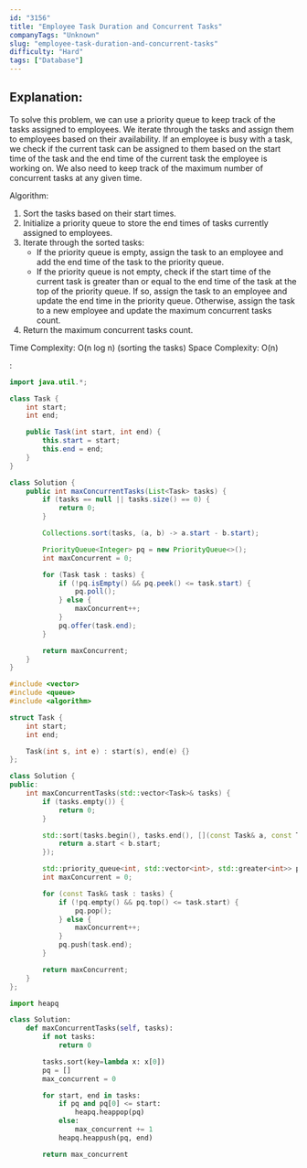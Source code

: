 ```yaml
---
id: "3156"
title: "Employee Task Duration and Concurrent Tasks"
companyTags: "Unknown"
slug: "employee-task-duration-and-concurrent-tasks"
difficulty: "Hard"
tags: ["Database"]
---
```


## Explanation:

To solve this problem, we can use a priority queue to keep track of the tasks assigned to employees. We iterate through the tasks and assign them to employees based on their availability. If an employee is busy with a task, we check if the current task can be assigned to them based on the start time of the task and the end time of the current task the employee is working on. We also need to keep track of the maximum number of concurrent tasks at any given time.

Algorithm:
1. Sort the tasks based on their start times.
2. Initialize a priority queue to store the end times of tasks currently assigned to employees.
3. Iterate through the sorted tasks:
   - If the priority queue is empty, assign the task to an employee and add the end time of the task to the priority queue.
   - If the priority queue is not empty, check if the start time of the current task is greater than or equal to the end time of the task at the top of the priority queue. If so, assign the task to an employee and update the end time in the priority queue. Otherwise, assign the task to a new employee and update the maximum concurrent tasks count.
4. Return the maximum concurrent tasks count.

Time Complexity: O(n log n)  (sorting the tasks)
Space Complexity: O(n)

:

```java
import java.util.*;

class Task {
    int start;
    int end;

    public Task(int start, int end) {
        this.start = start;
        this.end = end;
    }
}

class Solution {
    public int maxConcurrentTasks(List<Task> tasks) {
        if (tasks == null || tasks.size() == 0) {
            return 0;
        }

        Collections.sort(tasks, (a, b) -> a.start - b.start);

        PriorityQueue<Integer> pq = new PriorityQueue<>();
        int maxConcurrent = 0;

        for (Task task : tasks) {
            if (!pq.isEmpty() && pq.peek() <= task.start) {
                pq.poll();
            } else {
                maxConcurrent++;
            }
            pq.offer(task.end);
        }

        return maxConcurrent;
    }
}
```

```cpp
#include <vector>
#include <queue>
#include <algorithm>

struct Task {
    int start;
    int end;

    Task(int s, int e) : start(s), end(e) {}
};

class Solution {
public:
    int maxConcurrentTasks(std::vector<Task>& tasks) {
        if (tasks.empty()) {
            return 0;
        }

        std::sort(tasks.begin(), tasks.end(), [](const Task& a, const Task& b) {
            return a.start < b.start;
        });

        std::priority_queue<int, std::vector<int>, std::greater<int>> pq;
        int maxConcurrent = 0;

        for (const Task& task : tasks) {
            if (!pq.empty() && pq.top() <= task.start) {
                pq.pop();
            } else {
                maxConcurrent++;
            }
            pq.push(task.end);
        }

        return maxConcurrent;
    }
};
```

```python
import heapq

class Solution:
    def maxConcurrentTasks(self, tasks):
        if not tasks:
            return 0

        tasks.sort(key=lambda x: x[0])
        pq = []
        max_concurrent = 0

        for start, end in tasks:
            if pq and pq[0] <= start:
                heapq.heappop(pq)
            else:
                max_concurrent += 1
            heapq.heappush(pq, end)

        return max_concurrent
```